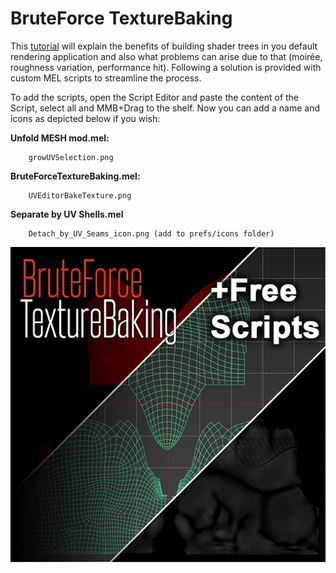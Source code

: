 # BruteForce TextureBaking

This [tutorial](https://www.youtube.com/watch?v=C__2GQaTtcs) will explain the benefits of building shader trees in you default rendering application and also what problems can arise due to that (moirée, roughness variation, performance hit). Following a solution is provided with custom MEL scripts to streamline the process.


To add the scripts, open the Script Editor and paste the content of the Script, select all and MMB+Drag to the shelf.
Now you can add a name and icons as depicted below if you wish:

**Unfold MESH mod.mel:**

        growUVSelection.png
	

**BruteForceTextureBaking.mel:**

        UVEditorBakeTexture.png
	

**Separate by UV Shells.mel**

        Detach_by_UV_Seams_icon.png (add to prefs/icons folder)

![Cover](https://github.com/Dogway/Computer-Graphics-Tools/blob/master/BruteForce%20TextureBaking/BruteForce%20TextureBaking%20-%20Bake%20Textures%20Cover.png)
